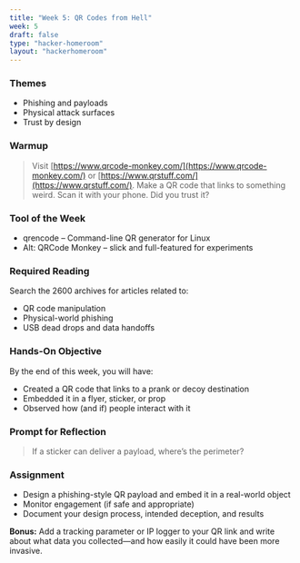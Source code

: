 ```yaml
---
title: "Week 5: QR Codes from Hell"
week: 5
draft: false
type: "hacker-homeroom"
layout: "hackerhomeroom"
---
```


### Themes

- Phishing and payloads
- Physical attack surfaces
- Trust by design

### Warmup

> Visit [https://www.qrcode-monkey.com/](https://www.qrcode-monkey.com/) or [https://www.qrstuff.com/](https://www.qrstuff.com/). Make a QR code that links to something weird. Scan it with your phone. Did you trust it?

### Tool of the Week

- qrencode – Command-line QR generator for Linux
- Alt: QRCode Monkey – slick and full-featured for experiments

### Required Reading

Search the 2600 archives for articles related to:
- QR code manipulation
- Physical-world phishing
- USB dead drops and data handoffs

### Hands-On Objective

By the end of this week, you will have:

- Created a QR code that links to a prank or decoy destination
- Embedded it in a flyer, sticker, or prop
- Observed how (and if) people interact with it

### Prompt for Reflection

> If a sticker can deliver a payload, where’s the perimeter?

### Assignment

- Design a phishing-style QR payload and embed it in a real-world object
- Monitor engagement (if safe and appropriate)
- Document your design process, intended deception, and results

**Bonus:** Add a tracking parameter or IP logger to your QR link and write about what data you collected—and how easily it could have been more invasive.
